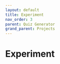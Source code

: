 ```yaml
---
layout: default
title: Experiment
nav_order: 3
parent: Quiz Generator
grand_parent: Projects
---
```


# Experiment
